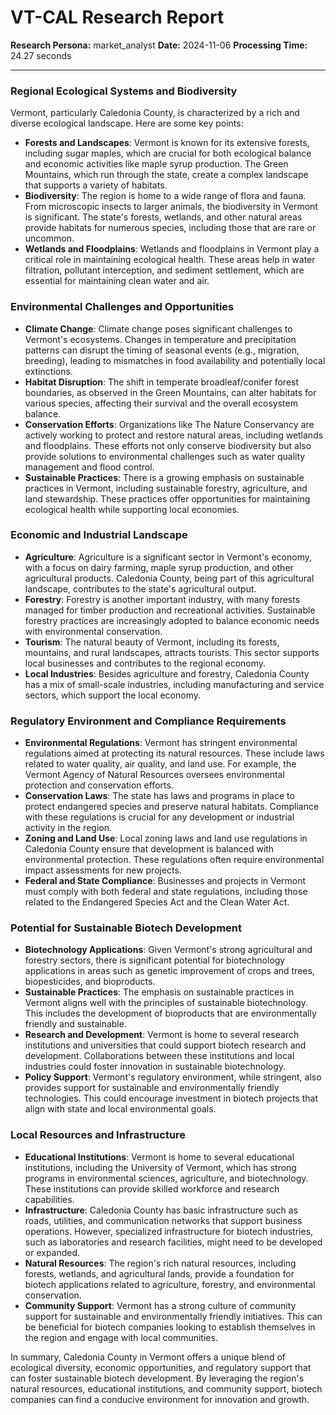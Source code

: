 # VT-CAL Research Report

**Research Persona:** market_analyst
**Date:** 2024-11-06
**Processing Time:** 24.27 seconds

---

### Regional Ecological Systems and Biodiversity

Vermont, particularly Caledonia County, is characterized by a rich and diverse ecological landscape. Here are some key points:

- **Forests and Landscapes**: Vermont is known for its extensive forests, including sugar maples, which are crucial for both ecological balance and economic activities like maple syrup production. The Green Mountains, which run through the state, create a complex landscape that supports a variety of habitats.
- **Biodiversity**: The region is home to a wide range of flora and fauna. From microscopic insects to larger animals, the biodiversity in Vermont is significant. The state's forests, wetlands, and other natural areas provide habitats for numerous species, including those that are rare or uncommon.
- **Wetlands and Floodplains**: Wetlands and floodplains in Vermont play a critical role in maintaining ecological health. These areas help in water filtration, pollutant interception, and sediment settlement, which are essential for maintaining clean water and air.

### Environmental Challenges and Opportunities

- **Climate Change**: Climate change poses significant challenges to Vermont's ecosystems. Changes in temperature and precipitation patterns can disrupt the timing of seasonal events (e.g., migration, breeding), leading to mismatches in food availability and potentially local extinctions.
- **Habitat Disruption**: The shift in temperate broadleaf/conifer forest boundaries, as observed in the Green Mountains, can alter habitats for various species, affecting their survival and the overall ecosystem balance.
- **Conservation Efforts**: Organizations like The Nature Conservancy are actively working to protect and restore natural areas, including wetlands and floodplains. These efforts not only conserve biodiversity but also provide solutions to environmental challenges such as water quality management and flood control.
- **Sustainable Practices**: There is a growing emphasis on sustainable practices in Vermont, including sustainable forestry, agriculture, and land stewardship. These practices offer opportunities for maintaining ecological health while supporting local economies.

### Economic and Industrial Landscape

- **Agriculture**: Agriculture is a significant sector in Vermont's economy, with a focus on dairy farming, maple syrup production, and other agricultural products. Caledonia County, being part of this agricultural landscape, contributes to the state's agricultural output.
- **Forestry**: Forestry is another important industry, with many forests managed for timber production and recreational activities. Sustainable forestry practices are increasingly adopted to balance economic needs with environmental conservation.
- **Tourism**: The natural beauty of Vermont, including its forests, mountains, and rural landscapes, attracts tourists. This sector supports local businesses and contributes to the regional economy.
- **Local Industries**: Besides agriculture and forestry, Caledonia County has a mix of small-scale industries, including manufacturing and service sectors, which support the local economy.

### Regulatory Environment and Compliance Requirements

- **Environmental Regulations**: Vermont has stringent environmental regulations aimed at protecting its natural resources. These include laws related to water quality, air quality, and land use. For example, the Vermont Agency of Natural Resources oversees environmental protection and conservation efforts.
- **Conservation Laws**: The state has laws and programs in place to protect endangered species and preserve natural habitats. Compliance with these regulations is crucial for any development or industrial activity in the region.
- **Zoning and Land Use**: Local zoning laws and land use regulations in Caledonia County ensure that development is balanced with environmental protection. These regulations often require environmental impact assessments for new projects.
- **Federal and State Compliance**: Businesses and projects in Vermont must comply with both federal and state regulations, including those related to the Endangered Species Act and the Clean Water Act.

### Potential for Sustainable Biotech Development

- **Biotechnology Applications**: Given Vermont's strong agricultural and forestry sectors, there is significant potential for biotechnology applications in areas such as genetic improvement of crops and trees, biopesticides, and bioproducts.
- **Sustainable Practices**: The emphasis on sustainable practices in Vermont aligns well with the principles of sustainable biotechnology. This includes the development of bioproducts that are environmentally friendly and sustainable.
- **Research and Development**: Vermont is home to several research institutions and universities that could support biotech research and development. Collaborations between these institutions and local industries could foster innovation in sustainable biotechnology.
- **Policy Support**: Vermont's regulatory environment, while stringent, also provides support for sustainable and environmentally friendly technologies. This could encourage investment in biotech projects that align with state and local environmental goals.

### Local Resources and Infrastructure

- **Educational Institutions**: Vermont is home to several educational institutions, including the University of Vermont, which has strong programs in environmental sciences, agriculture, and biotechnology. These institutions can provide skilled workforce and research capabilities.
- **Infrastructure**: Caledonia County has basic infrastructure such as roads, utilities, and communication networks that support business operations. However, specialized infrastructure for biotech industries, such as laboratories and research facilities, might need to be developed or expanded.
- **Natural Resources**: The region's rich natural resources, including forests, wetlands, and agricultural lands, provide a foundation for biotech applications related to agriculture, forestry, and environmental conservation.
- **Community Support**: Vermont has a strong culture of community support for sustainable and environmentally friendly initiatives. This can be beneficial for biotech companies looking to establish themselves in the region and engage with local communities.

In summary, Caledonia County in Vermont offers a unique blend of ecological diversity, economic opportunities, and regulatory support that can foster sustainable biotech development. By leveraging the region's natural resources, educational institutions, and community support, biotech companies can find a conducive environment for innovation and growth.
